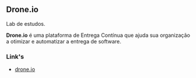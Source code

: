 ## Drone.io
Lab de estudos.  

**Drone.io** é uma plataforma de Entrega Contínua que ajuda sua organização a otimizar e automatizar a entrega de software.

### Link's
- [drone.io](https://drone.io/)
